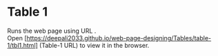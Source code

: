 # Table 1
Runs the web page using URL .<br />
Open [https://deepali2033.github.io/web-page-designing/Tables/table-1/tbl1.html] (Table-1 URL) to view it in the browser.